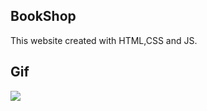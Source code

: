 ## BookShop

This website created with HTML,CSS and JS.


## Gif

![](/e-commerce-vanilla-js-master/assets/images/bookshop.gif)


